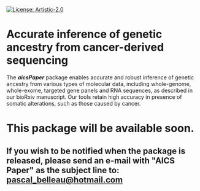 <!-- badges: start -->
[![License: Artistic-2.0](https://img.shields.io/badge/License-Artistic%202.0-0298c3.svg)](https://opensource.org/licenses/Artistic-2.0)
<!-- badges: end -->

# Accurate inference of genetic ancestry from cancer-derived sequencing #

The **_aicsPaper_** package enables accurate and robust inference of genetic ancestry from various types of molecular data, including whole-genome, whole-exome, targeted gene panels and RNA sequences, as described in our bioRxiv manuscript. Our tools retain high accuracy in presence of somatic alterations, such as those caused by cancer.

# This package will be available soon. #

## If you wish to be notified when the package is released, please send an e-mail with "AICS Paper" as the subject line to: pascal_belleau@hotmail.com
